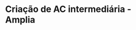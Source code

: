 ﻿# Criação de AC intermediária - Amplia

<!-- link to version in English -->
<div data-alt-locales="en-us"></div>

